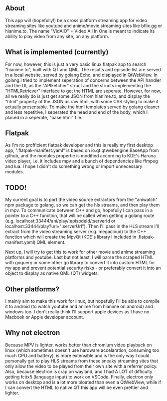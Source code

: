 ## About
This app will (hopefully!) be a cross platform streaming app for video streaming sites like youtube and anime/movie streaming sites like bflix.gg or hianime.to. The name "VidAiO" = Video All In One is meant to indicate its ability to play video from any site, on any platform.
## What is implemented (currently)
For now, however, this is just a very basic linux flatpak app to search "hianime.to", built with QT and QML. The results and episode list are served in a local website, served by golang Echo, and displayed in QtWebView. In golang I tried to implement seperation of concerns between the API handler and the UI, as the "APIFetcher" struct and the structs implementing the "HTMLRetriever" interface to get the HTML are seperate. However, for now, all we really do is just get some JSON from hianime.to, and display the "html" property of the JSON as raw html, with some CSS styling to make it actually presentable. To make the html templates served by golang cleaner and less repetitive, I seperated the head and end of the body, which I placed in a seperate, "base.html" file.
## Flatpak
As I'm no profficient flatpak developer and this is really my first desktop app, ".flatpak-manifest.yaml" is based on io.qt.qtwebengine.BaseApp from github, and the modules propertie is modified according to KDE's Haruna video player, i.e. it includes mpv and a bunch of dependencies like ffmpeg and lua. I hope I didn't do something wrong or import unnecessary modules.
## TODO!
My current goal is to port the video source extractors from the "aniwatch" npm package to golang, so we can get the hls streams, and then play them in mpv. To communicate between C++ and go, hopefully I can pass in a pointer to a C++ function, that will be called when getting a golang route (e.g. localhost:33444/ani/play/:episodeId/:serverId or localhost:33444/play?url=":serverUrl"). Then I'll pass in the HLS stream I'll extract from the video streaming server (e.g. megacloud) to the C++ function which will create the MpvQt (KDE's library I included in .flatpak-manifest.yaml) QML element.

Next up, I will try to get this to work for other movie and anime streaming platforms and youtube. Last but not least, I will parse the scraped HTML with goquery or some other go library to convert it into custom HTML for my app and prevent potential security risks - or preferably convert it into an object to display as native QML (QT) widgets,
## Other platforms?
I mainly aim to make this work for linux, but hopefully I'll be able to compile it to android (to watch youtube and anime from hianime on android) and windows too. I don't really think I'll support apple devices as I have no Macbook or Apple developer account.
## Why not electron
Because MPV is lighter, works better than chromium video playback on linux (which sometimes doesn't use hardware accelaration, consuming too much CPU and battery), is more extensible and is the only way I could personally get to play HLS streams from these sneaky streaming sites that only allow the video to be played from their own site with a referrer policy. Also, because electron is crap on wayland, and I had A LOT of difficulty getting fcitx5 (language input) to work on VSCode. Finally, electron only works on desktop and is a lot more bloated than even a QtWebView, while if I can convert the HTML to native QT this app will be even prettier and lighter.